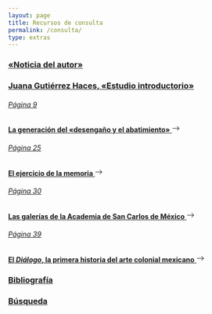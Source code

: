 ```yaml
---
layout: page
title: Recursos de consulta
permalink: /consulta/
type: extras
---
```


<div>
<a class="no-underline" href="{{ site.baseurl }}/noticia_biografica05.html"><h3>«Noticia del autor»</h3></a>
</div>
 <!-- <a class="no-underline" href="{{ site.baseurl }}/JGHestudio09.html">Juana Gutiérrez Haces, «Estudio introductorio» </a> -->

<div class="py-1 mb-0 prose">
  <a class="no-underline" data-toggle="collapse" href="#collapse1" role="button" aria-expanded="false" aria-controls="collapseExample"><h3> Juana Gutiérrez Haces, «Estudio introductorio» <span class="caret"/></h3></a>
  <div class="collapse" id="collapse1">
    <a class="no-underline" href="{{ site.baseurl }}/JGHestudio09"><h6>Página 9</h6><b>La generación del «desengaño y el abatimiento»</b> <svg xmlns="http://www.w3.org/2000/svg" width="16" height="16" fill="currentColor" class="bi bi-arrow-right" viewBox="0 0 16 16"><path fill-rule="evenodd" d="M1 8a.5.5 0 0 1 .5-.5h11.793l-3.147-3.146a.5.5 0 0 1 .708-.708l4 4a.5.5 0 0 1 0 .708l-4 4a.5.5 0 0 1-.708-.708L13.293 8.5H1.5A.5.5 0 0 1 1 8z"/></svg></a>
    <a class="no-underline" href="{{ site.baseurl }}/JGHestudio25"><h6>Página 25</h6><b>El ejercicio de la memoria</b> <svg xmlns="http://www.w3.org/2000/svg" width="16" height="16" fill="currentColor" class="bi bi-arrow-right" viewBox="0 0 16 16"><path fill-rule="evenodd" d="M1 8a.5.5 0 0 1 .5-.5h11.793l-3.147-3.146a.5.5 0 0 1 .708-.708l4 4a.5.5 0 0 1 0 .708l-4 4a.5.5 0 0 1-.708-.708L13.293 8.5H1.5A.5.5 0 0 1 1 8z"/></svg></a>
    <a class="no-underline" href="{{ site.baseurl }}/JGHestudio30"><h6>Página 30</h6><b>Las galerías de la Academia de San Carlos de México</b> <svg xmlns="http://www.w3.org/2000/svg" width="16" height="16" fill="currentColor" class="bi bi-arrow-right" viewBox="0 0 16 16"><path fill-rule="evenodd" d="M1 8a.5.5 0 0 1 .5-.5h11.793l-3.147-3.146a.5.5 0 0 1 .708-.708l4 4a.5.5 0 0 1 0 .708l-4 4a.5.5 0 0 1-.708-.708L13.293 8.5H1.5A.5.5 0 0 1 1 8z"/></svg></a>
    <a class="no-underline" href="{{ site.baseurl }}/JGHestudio39"><h6>Página 39</h6><b>El <i>Diálogo</i>, la primera historia del arte colonial mexicano</b> <svg xmlns="http://www.w3.org/2000/svg" width="16" height="16" fill="currentColor" class="bi bi-arrow-right" viewBox="0 0 16 16"><path fill-rule="evenodd" d="M1 8a.5.5 0 0 1 .5-.5h11.793l-3.147-3.146a.5.5 0 0 1 .708-.708l4 4a.5.5 0 0 1 0 .708l-4 4a.5.5 0 0 1-.708-.708L13.293 8.5H1.5A.5.5 0 0 1 1 8z"/></svg></a>
  </div>
</div>

<p></p>

<div>
  <a class="no-underline" href="{{ site.baseurl }}/03-biblio"><h3>Bibliografía</h3 ></a>
  </div>

<div>
  <a class="no-underline" href="{{ site.baseurl }}/03-search"><h3>Búsqueda</h3></a>
</div>
